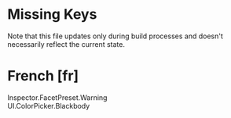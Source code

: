# Missing Keys
Note that this file updates only during build processes and doesn't necessarily reflect the current state.

# French [fr]
Inspector.FacetPreset.Warning  
UI.ColorPicker.Blackbody  


